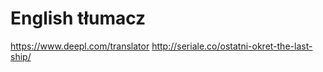 # English tłumacz
  https://www.deepl.com/translator
  http://seriale.co/ostatni-okret-the-last-ship/
